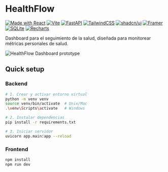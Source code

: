 # HealthFlow

[![Made with React](https://img.shields.io/badge/Made%20with-React-61dafb.svg)](https://reactjs.org)
[![Vite](https://img.shields.io/badge/vite-%23646CFF.svg?style=flat&logo=vite&logoColor=white)](https://vitejs.dev/)
[![FastAPI](https://img.shields.io/badge/FastAPI-005571?style=flat&logo=fastapi)](https://fastapi.tiangolo.com/)
[![TailwindCSS](https://img.shields.io/badge/tailwindcss-%2338B2AC.svg?style=flat&logo=tailwind-css&logoColor=white)](https://tailwindcss.com/)
[![shadcn/ui](https://img.shields.io/badge/shadcn%2Fui-000000?style=flat&logo=shadcnui&logoColor=white)](https://ui.shadcn.com/)
[![Framer](https://img.shields.io/badge/Framer-black?style=flat&logo=framer&logoColor=blue)](https://www.framer.com/motion/)
[![SQLite](https://img.shields.io/badge/sqlite-%2307405e.svg?style=flat&logo=sqlite&logoColor=white)](https://www.sqlite.org/)
[![Recharts](https://img.shields.io/badge/Recharts-61DAFB?style=flat&logo=react&logoColor=black)](https://recharts.org/)

Dashboard para el seguimiento de la salud, diseñada para monitorear métricas personales de salud.

![HealthFlow Dashboard prototype](https://i.ibb.co/0syTfTx/hf.png)

## Quick setup

### Backend
```bash
# 1. Crear y activar entorno virtual
python -m venv venv
source venv/bin/activate  # Unix/Mac
.\venv\Scripts\activate   # Windows

# 2. Instalar dependencias
pip install -r requirements.txt

# 3. Iniciar servidor
uvicorn app.main:app --reload
```

### Frontend
```bash
npm install
npm run dev
```